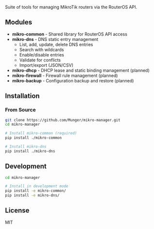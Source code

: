 <!--
README.md : MikroTik management tools

Copyright (c) 2025 Tim Hosking
Email: tim@mungerware.com
Website: https://github.com/munger
Licence: MIT
-->

Suite of tools for managing MikroTik routers via the RouterOS API.

## Modules

- **mikro-common** - Shared library for RouterOS API access
- **mikro-dns** - DNS static entry management
  - List, add, update, delete DNS entries
  - Search with wildcards
  - Enable/disable entries
  - Validate for conflicts
  - Import/export (JSON/CSV)
- **mikro-dhcp** - DHCP lease and static binding management (planned)
- **mikro-firewall** - Firewall rule management (planned)
- **mikro-backup** - Configuration backup and restore (planned)

## Installation

### From Source

```bash
git clone https://github.com/Munger/mikro-manager.git
cd mikro-manager

# Install mikro-common (required)
pip install ./mikro-common

# Install mikro-dns
pip install ./mikro-dns
```

## Development

```bash
cd mikro-manager

# Install in development mode
pip install -e mikro-common/
pip install -e mikro-dns/
```

## License

MIT

